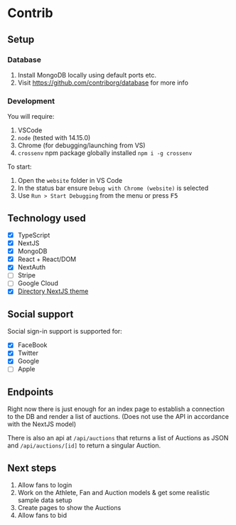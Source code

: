 # Contrib

## Setup

### Database

1. Install MongoDB locally using default ports etc.
2. Visit https://github.com/contriborg/database for more info

### Development

You will require:

1. VSCode
2. `node` (tested with 14.15.0)
3. Chrome (for debugging/launching from VS)
4. `crossenv` npm package globally installed `npm i -g crossenv`

To start:

1. Open the `website` folder in VS Code
2. In the status bar ensure `Debug with Chrome (website)` is selected
3. Use `Run > Start Debugging` from the menu or press <kbd>F5</kbd>

## Technology used

- [x] TypeScript
- [x] NextJS
- [x] MongoDB
- [x] React + React/DOM
- [x] NextAuth
- [ ] Stripe
- [ ] Google Cloud
- [x] [Directory NextJS theme](https://directory-rose.now.sh/docs/docs-next)

## Social support

Social sign-in support is supported for:

- [x] FaceBook
- [x] Twitter
- [x] Google
- [ ] Apple

## Endpoints

Right now there is just enough for an index page to establish a connection to the DB and render a list of auctions. (Does not use the API in accordance with the NextJS model)

There is also an api at `/api/auctions` that returns a list of Auctions as JSON and `/api/auctions/[id]` to return a singular Auction. 

## Next steps

1. Allow fans to login
3. Work on the Athlete, Fan and Auction models & get some realistic sample data setup
4. Create pages to show the Auctions
6. Allow fans to bid
